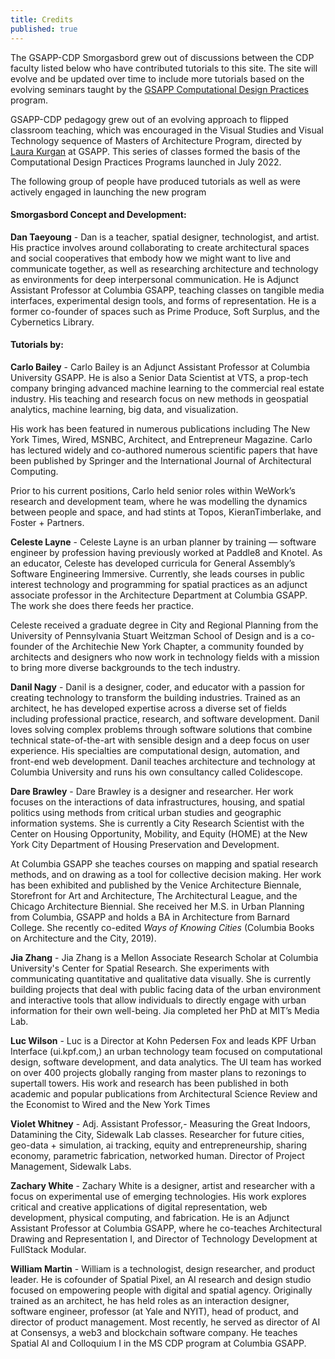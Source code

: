```yaml
---
title: Credits
published: true
---
```


The GSAPP-CDP Smorgasbord grew out of discussions between the CDP faculty listed below who have contributed tutorials to this site. The site will evolve and be updated over time to include more tutorials based on the evolving seminars taught by the [GSAPP Computational Design Practices](https://www.arch.columbia.edu/programs/15-m-s-computational-design-practices) program.

GSAPP-CDP pedagogy grew out of an evolving approach to flipped classroom teaching, which was encouraged in the Visual Studies and Visual Technology sequence of Masters of Architecture Program, directed by [Laura Kurgan](https://www.arch.columbia.edu/faculty/195-laura-kurgan) at GSAPP. This series of classes formed the basis of the Computational Design Practices Programs launched in July 2022. 

The following group of people have produced tutorials as well as were actively engaged in launching the new program

#### Smorgasbord Concept and Development: 

**Dan Taeyoung** - Dan is a teacher, spatial designer, technologist, and artist. His practice involves around collaborating to create architectural spaces and social cooperatives that embody how we might want to live and communicate together, as well as researching architecture and technology as environments for deep interpersonal communication. He is Adjunct Assistant Professor at Columbia GSAPP, teaching classes on tangible media interfaces, experimental design tools, and forms of representation. He is a former co-founder of spaces such as Prime Produce, Soft Surplus, and the Cybernetics Library.

#### Tutorials by:

**Carlo Bailey** - Carlo Bailey is an Adjunct Assistant Professor at Columbia University GSAPP. He is also a Senior Data Scientist at VTS, a prop-tech company bringing advanced machine learning to the commercial real estate industry. His teaching and research focus on new methods in geospatial analytics, machine learning, big data, and visualization.

His work has been featured in numerous publications including The New York Times, Wired, MSNBC, Architect, and Entrepreneur Magazine. Carlo has lectured widely and co-authored numerous scientific papers that have been published by Springer and the International Journal of Architectural Computing.

Prior to his current positions, Carlo held senior roles within WeWork’s research and development team, where he was modelling the dynamics between people and space, and had stints at Topos, KieranTimberlake, and Foster + Partners.

**Celeste Layne** - Celeste Layne is an urban planner by training — software engineer by profession having previously worked at Paddle8 and Knotel. As an educator, Celeste has developed curricula for General Assembly’s Software Engineering Immersive. Currently, she leads courses in public interest technology and programming for spatial practices as an adjunct associate professor in the Architecture Department at Columbia GSAPP. The work she does there feeds her practice. 

Celeste received a graduate degree in City and Regional Planning from the University of Pennsylvania Stuart Weitzman School of Design and is a co-founder of the Architechie New York Chapter, a community founded by architects and designers who now work in technology fields with a mission to bring more diverse backgrounds to the tech industry.

**Danil Nagy** - Danil is a designer, coder, and educator with a passion for creating technology to transform the building industries. Trained as an architect, he has developed expertise across a diverse set of fields including professional practice, research, and software development. Danil loves solving complex problems through software solutions that combine technical state-of-the-art with sensible design and a deep focus on user experience. His specialties are computational design, automation, and front-end web development. Danil teaches architecture and technology at Columbia University and runs his own consultancy called Colidescope.

**Dare Brawley** - Dare Brawley is a designer and researcher. Her work focuses on the interactions of data infrastructures, housing, and spatial politics using methods from critical urban studies and geographic information systems. 
She is currently a City Research Scientist with the Center on Housing Opportunity, Mobility, and Equity (HOME) at the New York City Department of Housing Preservation and Development.

At Columbia GSAPP she teaches courses on mapping and spatial research methods, and on drawing as a tool for collective decision making.
Her work has been exhibited and published by the Venice Architecture Biennale, Storefront for Art and Architecture, The Architectural League, and the Chicago Architecture Biennial. She received her M.S. in Urban Planning from Columbia, GSAPP and holds a BA in Architecture from Barnard College. She recently co-edited *Ways of Knowing Cities* (Columbia Books on Architecture and the City, 2019).

**Jia Zhang** - Jia Zhang is a Mellon Associate Research Scholar at Columbia University's Center for Spatial Research. She experiments with communicating quantitative and qualitative data visually. She is currently building projects that deal with public facing data of the urban environment and interactive tools that allow individuals to directly engage with urban information for their own well-being. Jia completed her PhD at MIT’s Media Lab.

**Luc Wilson** - Luc is a Director at Kohn Pedersen Fox and leads KPF Urban Interface (ui.kpf.com,) an urban technology team focused on computational design, software development, and data analytics. The UI team has worked on over 400 projects globally ranging from master plans to rezonings to supertall towers. His work and research has been published in both academic and popular publications from Architectural Science Review and the Economist to Wired and the New York Times

**Violet Whitney** - Adj. Assistant Professor,- Measuring the Great Indoors, Datamining the City, Sidewalk Lab classes. Researcher for future cities, geo-data + simulation, ai tracking, equity and entrepreneurship, sharing economy, parametric fabrication, networked human. Director of Project Management, Sidewalk Labs.

**Zachary White** - Zachary White is a designer, artist and researcher with a focus on experimental use of emerging technologies. His work explores critical and creative applications of digital representation, web development, physical computing, and fabrication. He is an Adjunct Assistant Professor at Columbia GSAPP, where he co-teaches Architectural Drawing and Representation I, and Director of Technology Development at FullStack Modular.

**William Martin** - William is a technologist, design researcher, and product leader. He is cofounder of Spatial Pixel, an AI research and design studio focused on empowering people with digital and spatial agency. Originally trained as an architect, he has held roles as an interaction designer, software engineer, professor (at Yale and NYIT), head of product, and director of product management. Most recently, he served as director of AI at Consensys, a web3 and blockchain software company. He teaches Spatial AI and Colloquium I in the MS CDP program at Columbia GSAPP.

